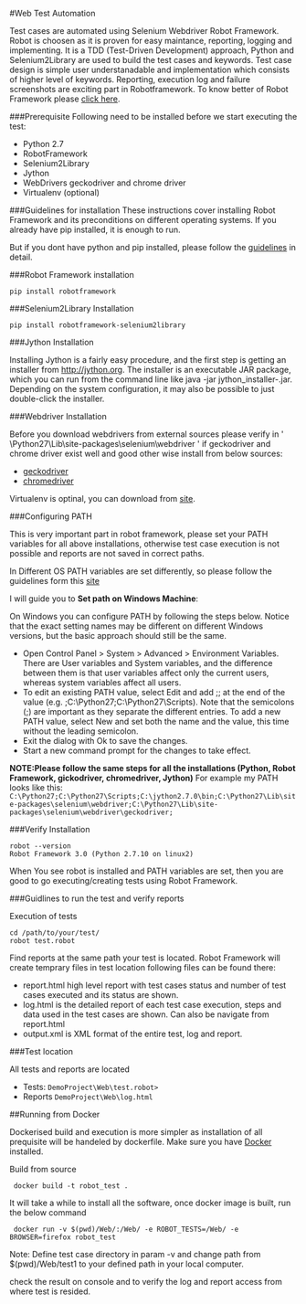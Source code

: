 #Web Test Automation

Test cases are automated using Selenium Webdriver Robot Framework. Robot is choosen
as it is proven for easy maintance, reporting, logging and implementing. It is a TDD (Test-Driven Development) approach,
Python and Selenium2Library are used to build the test cases and keywords.
Test case design is simple user understanadable and implementation which consists of higher level of keywords.
Reporting, execution log and failure screenshots are exciting part in Robotframework.
To know better of Robot Framework please [click here](http://robotframework.org/robotframework/#user-guide).

###Prerequisite
Following need to be installed before we start executing the test:
- Python 2.7
- RobotFramework
- Selenium2Library
- Jython
- WebDrivers geckodriver and chrome driver
- Virtualenv (optional)

###Guidelines for installation
These instructions cover installing Robot Framework and its preconditions on different operating systems.
If you already have pip installed, it is enough to run.

But if you dont have python and pip installed, please follow the [guidelines](https://github.com/robotframework/robotframework/blob/master/INSTALL.rst#python-installation) in detail.

###Robot Framework installation

```
pip install robotframework

```

###Selenium2Library Installation

```
pip install robotframework-selenium2library

```

###Jython Installation

Installing Jython is a fairly easy procedure, and the first step is getting an installer from http://jython.org.
The installer is an executable JAR package, which you can run from the command line like java -jar jython_installer-<version>.jar.
Depending on the system configuration, it may also be possible to just double-click the installer.

###Webdriver Installation

Before you download webdrivers from external sources please verify in ' \Python27\Lib\site-packages\selenium\webdriver '
if geckodriver and chrome driver exist well and good other wise install from below sources:

- [geckodriver](https://github.com/mozilla/geckodriver/releases)
- [chromedriver](https://sites.google.com/a/chromium.org/chromedriver/getting-started)

Virtualenv is optinal, you can download from [site](https://pypi.python.org/pypi/virtualenv).

###Configuring PATH

This is very important part in robot framework, please set your PATH variables for all above installations,
otherwise test case execution is not possible and reports are not saved in correct paths.

In Different OS PATH variables are set differently, so please follow the guidelines form this [site](https://github.com/robotframework/robotframework/blob/master/INSTALL.rst#configuring-path)

I will guide you to **Set path on Windows Machine**:

On Windows you can configure PATH by following the steps below. Notice that the exact setting names may be different on different Windows versions, but the basic approach should still be the same.

- Open Control Panel > System > Advanced > Environment Variables. There are User variables and System variables, and the difference between them is that user variables affect only the current users, whereas system variables affect all users.
- To edit an existing PATH value, select Edit and add ;<InstallationDir>;<ScriptsDir> at the end of the value (e.g. ;C:\Python27;C:\Python27\Scripts). Note that the semicolons (;) are important as they separate the different entries. To add a new PATH value, select New and set both the name and the value, this time without the leading semicolon.
- Exit the dialog with Ok to save the changes.
- Start a new command prompt for the changes to take effect.

**NOTE:Please follow the same steps for all the installations (Python, Robot Framework, gickodriver, chromedriver, Jython)**
For example my PATH looks like this:
`C:\Python27;C:\Python27\Scripts;C:\jython2.7.0\bin;C:\Python27\Lib\site-packages\selenium\webdriver;C:\Python27\Lib\site-packages\selenium\webdriver\geckodriver;`

###Verify Installation

```
robot --version
Robot Framework 3.0 (Python 2.7.10 on linux2)

```

When You see robot is installed and PATH variables are set, then you are good to go executing/creating tests using Robot Framework.

###Guidlines to run the test and verify reports

Execution of tests
```
cd /path/to/your/test/
robot test.robot

```
Find reports at the same path your test is located. Robot Framework will create temprary files in test location
following files can be found there:
- report.html high level report with test cases status and number of test cases executed and its status are shown.
- log.html is the detailed report of each test case execution, steps and data used in the test cases are shown. Can also be navigate from report.html
- output.xml is XML format of the entire test, log and report.

###Test location

All tests and reports are located
- Tests: `DemoProject\Web\test.robot>`
- Reports `DemoProject\Web\log.html`

##Running from Docker

Dockerised build and execution is more simpler as installation of all prequisite will be handeled by dockerfile.
Make sure you have [Docker](https://docs.docker.com/engine/installation/) installed.

Build from source

```
 docker build -t robot_test .

```
It will take a while to install all the software, once docker image is built, run the below command
```
 docker run -v $(pwd)/Web/:/Web/ -e ROBOT_TESTS=/Web/ -e BROWSER=firefox robot_test

```
Note: Define test case directory in param -v and change path from $(pwd)/Web/test1 to your defined path in your local computer.

check the result on console and to verify the log and report access from where test is resided.
